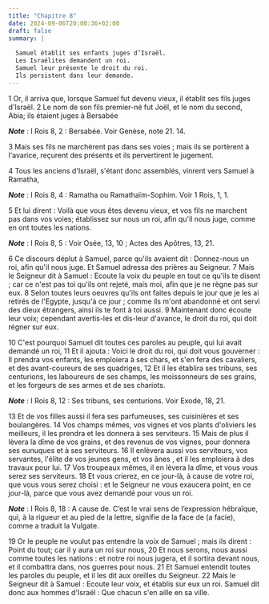```yaml
---
title: "Chapitre 8"
date: 2024-09-06T20:00:36+02:00
draft: false
summary: |
  
  Samuel établit ses enfants juges d’Israël.
  Les Israélites demandent un roi.
  Samuel leur présente le droit du roi.
  Ils persistent dans leur demande.
---
```



1 Or, il arriva que, lorsque Samuel fut devenu vieux, il établit ses fils juges d'Israël. 2 Le nom de son fils premier-né fut Joël, et le nom du second, Abia; ils étaient juges à Bersabée

***Note*** :  I Rois 8, 2 : Bersabée. Voir Genèse, note 21. 14.

3 Mais ses fils ne marchèrent pas dans ses voies ; mais ils se portèrent à l'avarice, reçurent des présents et ils pervertirent le jugement.


4 Tous les anciens d'Israël, s'étant donc assemblés, vinrent vers Samuel à Ramatha,

***Note*** :  I Rois 8, 4 : Ramatha ou Ramathaïm-Sophim. Voir 1 Rois, 1, 1.

5 Et lui dirent : Voilà que vous êtes devenu vieux, et vos fils ne marchent pas dans vos voies; établissez sur nous un roi, afin qu'il nous juge, comme en ont toutes les nations.

***Note*** :  I Rois 8, 5 : Voir Osée, 13, 10 ; Actes des Apôtres, 13, 21.


6 Ce discours déplut à Samuel, parce qu'ils avaient dit : Donnez-nous un roi, afin qu'il nous juge. Et Samuel adressa des prières au Seigneur. 7 Mais le Seigneur dit à Samuel : Ecoute la voix du peuple en tout ce qu'ils te disent ; car ce n'est pas toi qu'ils ont rejeté, mais moi, afin que je ne règne pas sur eux. 8 Selon toutes leurs oeuvres qu'ils ont faites depuis le jour que je les ai retirés de l'Egypte, jusqu'à ce jour ; comme ils m'ont abandonné et ont servi des dieux étrangers, ainsi ils te font à toi aussi. 9 Maintenant donc écoute leur voix; cependant avertis-les et dis-leur d'avance, le droit du roi, qui doit régner sur eux.


10 C'est pourquoi Samuel dit toutes ces paroles au peuple, qui lui avait demandé un roi, 11 Et il ajouta : Voici le droit du roi, qui doit vous gouverner : Il prendra vos enfants, les emploiera à ses chars, et s'en fera des cavaliers, et des avant-coureurs de ses quadriges, 12 Et il les établira ses tribuns, ses centurions, les laboureurs de ses champs, les moissonneurs de ses grains, et les forgeurs de ses armes et de ses chariots.

***Note*** :  I Rois 8, 12 : Ses tribuns, ses centurions. Voir Exode, 18, 21.

13 Et de vos filles aussi il fera ses parfumeuses, ses cuisinières et ses boulangères. 14 Vos champs mêmes, vos vignes et vos plants d'oliviers les meilleurs, il les prendra et les donnera à ses serviteurs. 15 Mais de plus il lèvera la dîme de vos grains, et des revenus de vos vignes, pour donnera ses eunuques et à ses serviteurs. 16 Il enlèvera aussi vos serviteurs, vos servantes, l'élite de vos jeunes gens, et vos ânes , et il les emploiera à des travaux pour lui. 17 Vos troupeaux mêmes, il en lèvera la dîme, et vous vous serez ses serviteurs. 18 Et vous crierez, en ce jour-là, à cause de votre roi, que vous vous serez choisi : et le Seigneur ne vous exaucera point, en ce jour-là, parce que vous avez demandé pour vous un roi.

***Note*** :  I Rois 8, 18 : A cause de. C’est le vrai sens de l’expression hébraïque, qui, à la rigueur et au pied de la lettre, signifie de la face de (a facie), comme a traduit la Vulgate.


19 Or le peuple ne voulut pas entendre la voix de Samuel ; mais ils dirent : Point du tout; car il y aura un roi sur nous, 20 Et nous serons, nous aussi comme toutes les nations : et notre roi nous jugera, et il sortira devant nous, et il combattra dans, nos guerres pour nous. 21 Et Samuel entendit toutes les paroles du peuple, et il les dit aux oreilles du Seigneur. 22 Mais le Seigneur dit à Samuel : Ecoute leur voix, et établis sur eux un roi. Samuel dit donc aux hommes d'Israël : Que chacun s'en aille en sa ville.

